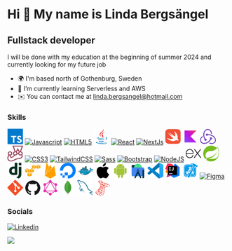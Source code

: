 # Hi 👋 My name is Linda Bergsängel

## Fullstack developer

I will be done with my education at the beginning of summer 2024 and currently looking for my future job

* 🌍  I'm based north of Gothenburg, Sweden
* 🌱 I’m currently learning Serverless and AWS
* ✉️  You can contact me at [linda.bergsangel@hotmail.com](mailto:linda.bergsangel@hotmail.com)
<!--
**liber09/liber09** is a ✨ _special_ ✨ repository because its `README.md` (this file) appears on your GitHub profile.

Here are some ideas to get you started:

- 🔭 I’m currently working on ...

- 👯 I’m looking to collaborate on ...
- 🤔 I’m looking for help with ...
- 💬 Ask me about ...
- 📫 How to reach me: ...
- 😄 Pronouns: ...
- ⚡ Fun fact: ...
-->

### Skills

<p align="left">
  <a href="https://www.typescriptlang.org/" target="_blank" rel="noreferrer"><img src="https://github.com/devicons/devicon/blob/v2.15.1/icons/typescript/typescript-original.svg" width="36" height="36" alt="Typescript" /></a>
  <a href="https://developer.mozilla.org/en-US/docs/Web/JavaScript" target="_blank" rel="noreferrer"><img src="https://cdn.jsdelivr.net/gh/devicons/devicon/icons/javascript/javascript-original.svg" width="36" height="36" alt="Javascript"       /></a>
  <a href="https://developer.mozilla.org/en-US/docs/Glossary/HTML5" target="_blank" rel="noreferrer"><img src="https://cdn.jsdelivr.net/gh/devicons/devicon/icons/html5/html5-plain.svg" width="36" height="36" alt="HTML5" /></a>
  <a href="https://www.java.com/" target="_blank" rel="noreferrer"><img src="https://github.com/devicons/devicon/blob/v2.15.1/icons/java/java-original.svg" width="36" height="36" alt="Java" /></a>
  <a href="https://reactjs.org/" target="_blank" rel="noreferrer"><img src="https://cdn.jsdelivr.net/gh/devicons/devicon/icons/react/react-original.svg" width="36" height="36" alt="React" /></a>
  <a href="https://nextjs.org/docs" target="_blank" rel="noreferrer"><img src="https://cdn.jsdelivr.net/gh/devicons/devicon/icons/nextjs/nextjs-original.svg" width="36" height="36" alt="NextJs" /></a>
  <a href="https://developer.apple.com/swift/" target="_blank" rel="noreferrer"><img src="https://github.com/devicons/devicon/blob/v2.15.1/icons/swift/swift-original.svg" width="36" height="36" alt="Swift" /></a>
  <a href="https://kotlinlang.org/" target="_blank" rel="noreferrer"><img src="https://github.com/devicons/devicon/blob/v2.15.1/icons/kotlin/kotlin-original.svg" width="36" height="36" alt="Kotlin" /></a>
  <a href="https://redux.js.org/" target="_blank" rel="noreferrer"><img src="https://github.com/devicons/devicon/blob/v2.15.1/icons/redux/redux-original.svg" width="36" height="36" alt="Redux" /></a>
  <a href="https://jestjs.io/" target="_blank" rel="noreferrer"><img src="https://github.com/devicons/devicon/blob/v2.15.1/icons/jest/jest-plain.svg" width="36" height="36" alt="Jest" /></a>
  <a href="https://www.w3.org/TR/CSS/#css" target="_blank" rel="noreferrer"><img src="https://cdn.jsdelivr.net/gh/devicons/devicon/icons/css3/css3-plain.svg" width="36" height="36" alt="CSS3" /></a>
  <a href="https://tailwindcss.com/" target="_blank" rel="noreferrer"><img src="https://cdn.jsdelivr.net/gh/devicons/devicon/icons/tailwindcss/tailwindcss-plain.svg" width="36" height="36" alt="TailwindCSS" /></a>
  <a href="https://sass-lang.com/" target="_blank" rel="noreferrer"><img src="https://cdn.jsdelivr.net/gh/devicons/devicon/icons/sass/sass-original.svg" width="36" height="36" alt="Sass" /></a>
  <a href="https://getbootstrap.com/" target="_blank" rel="noreferrer"><img src="https://cdn.jsdelivr.net/gh/devicons/devicon/icons/bootstrap/bootstrap-plain.svg" width="36" height="36" alt="Bootstrap" /></a>
  <a href="https://nodejs.org/en/" target="_blank" rel="noreferrer"><img src="https://cdn.jsdelivr.net/gh/devicons/devicon/icons/nodejs/nodejs-original.svg" width="36" height="36" alt="NodeJS" /></a>
  <a href="https://expressjs.com/" target="_blank" rel="noreferrer"><img src="https://github.com/devicons/devicon/blob/v2.15.1/icons/express/express-original.svg" width="36" height="36" alt="Express JS" /></a>
  <a href="https://spring.io/projects/spring-framework" target="_blank" rel="noreferrer"><img src="https://github.com/devicons/devicon/blob/v2.15.1/icons/spring/spring-original.svg" width="36" height="36" alt="Spring framework" /></a>
  <a href="https://www.djangoproject.com/" target="_blank" rel="noreferrer"><img src="https://github.com/devicons/devicon/blob/v2.15.1/icons/django/django-plain.svg" width="36" height="36" alt="Django" /></a>
  <a href="https://aws.com/" target="_blank" rel="noreferrer"><img src="https://github.com/devicons/devicon/blob/v2.15.1/icons/amazonwebservices/amazonwebservices-original.svg" width="36" height="36" alt="Amazon web services" /></a>
  <a href="https://firebase.google.com/" target="_blank" rel="noreferrer"><img src="https://github.com/devicons/devicon/blob/v2.15.1/icons/firebase/firebase-plain.svg" width="36" height="36" alt="Firebase" /></a>
  <a href="https://www.digitalocean.com/" target="_blank" rel="noreferrer"><img src="https://github.com/devicons/devicon/blob/v2.15.1/icons/digitalocean/digitalocean-original.svg" width="36" height="36" alt="Digital ocean" /></a>
  <a href="https://www.docker.com/" target="_blank" rel="noreferrer"><img src="https://github.com/devicons/devicon/blob/v2.15.1/icons/docker/docker-original.svg" width="36" height="36" alt="Docker" /></a>
  <a href="https://www.apple.com" target="_blank" rel="noreferrer"><img src="https://github.com/devicons/devicon/blob/v2.15.1/icons/apple/apple-original.svg" width="36" height="36" alt="Apple" /></a>
  <a href="https://www.android.com" target="_blank" rel="noreferrer"><img src="https://github.com/devicons/devicon/blob/v2.15.1/icons/android/android-original.svg" width="36" height="36" alt="Android" /></a>
  <a href="https://developer.android.com/studio" target="_blank" rel="noreferrer"><img src="https://github.com/devicons/devicon/blob/v2.15.1/icons/androidstudio/androidstudio-original.svg" width="36" height="36" alt="Android studio" /></a>
  <a href="https://https://code.visualstudio.com/" target="_blank" rel="noreferrer"><img src="https://github.com/devicons/devicon/blob/v2.15.1/icons/vscode/vscode-original.svg" width="36" height="36" alt="VS Code" /></a>
  <a href="https://www.jetbrains.com/idea/" target="_blank" rel="noreferrer"><img src="https://github.com/devicons/devicon/blob/v2.15.1/icons/intellij/intellij-original.svg" width="36" height="36" alt="IntelliJ" /></a>
  <a href="https://developer.apple.com/xcode/" target="_blank" rel="noreferrer"><img src="https://github.com/devicons/devicon/blob/v2.15.1/icons/xcode/xcode-plain.svg" width="36" height="36" alt="XCode" /></a>
  <a href="https://www.figma.com/" target="_blank" rel="noreferrer"><img src="https://cdn.jsdelivr.net/gh/devicons/devicon/icons/figma/figma-original.svg" width="36" height="36" alt="Figma" /></a>
  <a href="https://git-scm.com/" target="_blank" rel="noreferrer"><img src="https://github.com/devicons/devicon/blob/v2.15.1/icons/git/git-original.svg" width="36" height="36" alt="Git" /></a>
  <a href="https://www.github.com/" target="_blank" rel="noreferrer"><img src="https://github.com/devicons/devicon/blob/v2.15.1/icons/github/github-original.svg" width="36" height="36" alt="Github" /></a>
  <a href="https://graphql.org/" target="_blank" rel="noreferrer"><img src="https://github.com/devicons/devicon/blob/v2.15.1/icons/graphql/graphql-plain.svg" width="36" height="36" alt="Graph QL" /></a>
  <a href="https://www.mongodb.com/" target="_blank" rel="noreferrer"><img src="https://github.com/devicons/devicon/blob/v2.15.1/icons/mongodb/mongodb-original.svg" width="36" height="36" alt="MongoDb" /></a>
  <a href="https://www.mysql.com/" target="_blank" rel="noreferrer"><img src="https://github.com/devicons/devicon/blob/v2.15.1/icons/mysql/mysql-original.svg" width="36" height="36" alt="MySQL" /></a>
  <a href="https://www.microsoft.com/en-us/sql-server/sql-server-2022" target="_blank" rel="noreferrer"><img src="https://github.com/devicons/devicon/blob/v2.15.1/icons/microsoftsqlserver/microsoftsqlserver-plain.svg" width="36" height="36" alt="Microsoft SQL Server" /></a>
</p>

### Socials
<p align="left">

<a href="www.linkedin.com/in/linda-bergsangel" target="_blank" rel="noreferrer"><img src="https://raw.githubusercontent.com/danielcranney/readme-generator/main/public/icons/socials/linkedin.svg" width="32" height="32" alt="Linkedin" /></a>

</p>

<picture>
  <source
    srcset="https://github-readme-stats.vercel.app/api?username=liber09&show_icons=true&theme=dark"
    media="(prefers-color-scheme: dark)"
  />
  <source
    srcset="https://github-readme-stats.vercel.app/api?username=liber09&show_icons=true"
    media="(prefers-color-scheme: light), (prefers-color-scheme: no-preference)"
  />
  <img src="https://github-readme-stats.vercel.app/api?username=liber09&show_icons=true" />
</picture>
